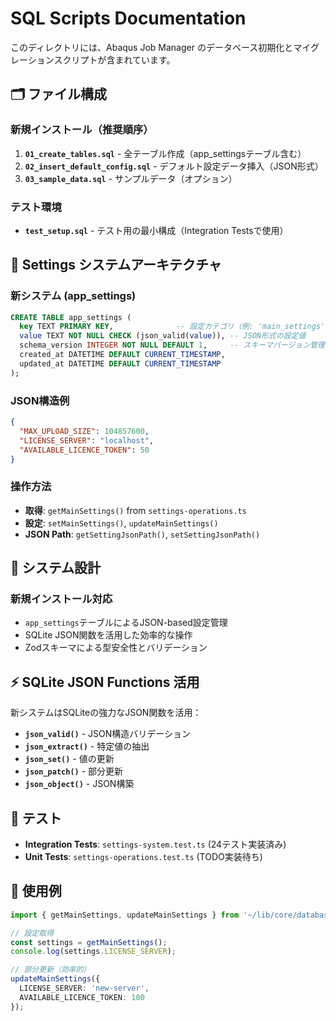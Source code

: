 # SQL Scripts Documentation

このディレクトリには、Abaqus Job Manager のデータベース初期化とマイグレーションスクリプトが含まれています。

## 🗂️ ファイル構成

### 新規インストール（推奨順序）
1. **`01_create_tables.sql`** - 全テーブル作成（app_settingsテーブル含む）
2. **`02_insert_default_config.sql`** - デフォルト設定データ挿入（JSON形式）
3. **`03_sample_data.sql`** - サンプルデータ（オプション）

### テスト環境
- **`test_setup.sql`** - テスト用の最小構成（Integration Testsで使用）

## 🔧 Settings システムアーキテクチャ

### 新システム (app_settings)
```sql
CREATE TABLE app_settings (
  key TEXT PRIMARY KEY,              -- 設定カテゴリ（例: 'main_settings'）
  value TEXT NOT NULL CHECK (json_valid(value)), -- JSON形式の設定値
  schema_version INTEGER NOT NULL DEFAULT 1,     -- スキーマバージョン管理
  created_at DATETIME DEFAULT CURRENT_TIMESTAMP,
  updated_at DATETIME DEFAULT CURRENT_TIMESTAMP
);
```

### JSON構造例
```json
{
  "MAX_UPLOAD_SIZE": 104857600,
  "LICENSE_SERVER": "localhost", 
  "AVAILABLE_LICENCE_TOKEN": 50
}
```

### 操作方法
- **取得**: `getMainSettings()` from `settings-operations.ts`
- **設定**: `setMainSettings()`, `updateMainSettings()`
- **JSON Path**: `getSettingJsonPath()`, `setSettingJsonPath()`

## 🔄 システム設計

### 新規インストール対応
- `app_settings`テーブルによるJSON-based設定管理
- SQLite JSON関数を活用した効率的な操作
- Zodスキーマによる型安全性とバリデーション

## ⚡ SQLite JSON Functions 活用

新システムはSQLiteの強力なJSON関数を活用：

- **`json_valid()`** - JSON構造バリデーション
- **`json_extract()`** - 特定値の抽出
- **`json_set()`** - 値の更新
- **`json_patch()`** - 部分更新
- **`json_object()`** - JSON構築

## 🧪 テスト

- **Integration Tests**: `settings-system.test.ts` (24テスト実装済み)
- **Unit Tests**: `settings-operations.test.ts` (TODO実装待ち)

## 📝 使用例

```typescript
import { getMainSettings, updateMainSettings } from '~/lib/core/database/settings-operations';

// 設定取得
const settings = getMainSettings();
console.log(settings.LICENSE_SERVER);

// 部分更新（効率的）
updateMainSettings({ 
  LICENSE_SERVER: 'new-server',
  AVAILABLE_LICENCE_TOKEN: 100 
});
```
